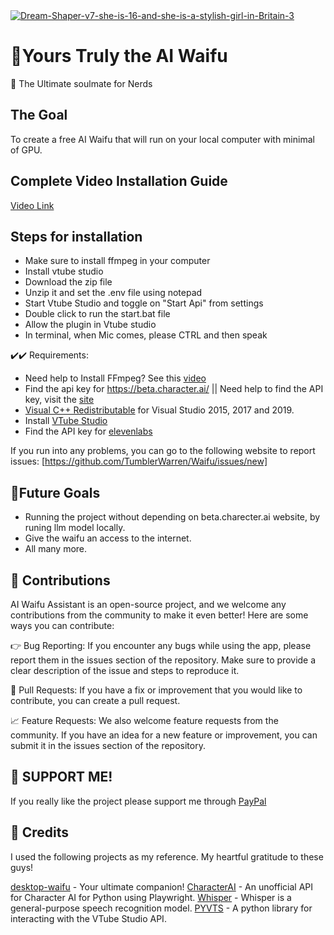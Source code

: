 <div>
 <a href="https://ibb.co/pLsZxbY"><img src="https://i.ibb.co/HHMYVB5/Dream-Shaper-v7-she-is-16-and-she-is-a-stylish-girl-in-Britain-3.jpg" alt="Dream-Shaper-v7-she-is-16-and-she-is-a-stylish-girl-in-Britain-3" border="0"></a>
  <br>
  <h1>🌟Yours Truly the AI Waifu</h1>
  <p>
    💬 The Ultimate soulmate for Nerds
    <br>
  </p>
</div>

## The Goal
To create a free AI Waifu that will run on your local computer with minimal of GPU.

## Complete Video Installation Guide
[Video Link](https://youtu.be/aZDaESBFic4)

## Steps for installation

- Make sure to install ffmpeg in your computer
- Install vtube studio
- Download the zip file
- Unzip it and set the .env file using notepad
- Start Vtube Studio and toggle on "Start Api" from settings
- Double click to run the start.bat file
- Allow the plugin in Vtube studio
- In terminal, when Mic comes, please CTRL and then speak
   


✔️✔️ Requirements:
- Need help to Install FFmpeg? See this [video](https://www.youtube.com/watch?v=EyIIvctDhYc&t=252s)
- Find the api key for https://beta.character.ai/ || Need help to find the API key, visit the [site](https://pycai.gitbook.io/welcome/api/values)
- [Visual C++ Redistributable](https://learn.microsoft.com/en-us/cpp/windows/latest-supported-vc-redist?view=msvc-170) for Visual Studio 2015, 2017 and 2019.
- Install [VTube Studio](https://denchisoft.com/)
- Find the API key for [elevenlabs](https://beta.elevenlabs.io/speech-synthesis)

If you run into any problems, you can go to the following website to report issues: [https://github.com/TumblerWarren/Waifu/issues/new]

##  🚧Future Goals
- Running the project without depending on beta.charecter.ai website, by runing llm model locally.
- Give the waifu an access to the internet.
- All many more.


## 🤝 Contributions
AI Waifu Assistant is an open-source project, and we welcome any contributions from the community to make it even better! Here are some ways you can contribute:

👉 Bug Reporting: If you encounter any bugs while using the app, please report them in the issues section of the repository. Make sure to provide a clear description of the issue and steps to reproduce it.

🔨 Pull Requests: If you have a fix or improvement that you would like to contribute, you can create a pull request. 

📈 Feature Requests: We also welcome feature requests from the community. If you have an idea for a new feature or improvement, you can submit it in the issues section of the repository.

## 👏 SUPPORT ME!
If you really like the project please support me through [PayPal](https://paypal.me/RandomChanManga?country.x=IN&locale.x=en_GB)

## 🎁 Credits
I used the following projects as my reference. My heartful gratitude to these guys!


[desktop-waifu](https://github.com/AlizerUncaged/desktop-waifu) - Your ultimate companion!
[CharacterAI](https://github.com/kramcat/CharacterAI) - An unofficial API for Character AI for Python using Playwright.
[Whisper](https://github.com/openai/whisper) - Whisper is a general-purpose speech recognition model.
[PYVTS](https://github.com/Genteki/pyvts) - A python library for interacting with the VTube Studio API.
